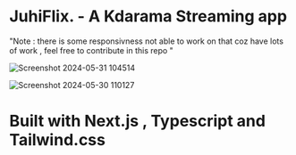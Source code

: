 # JuhiFlix. - A Kdarama Streaming app

"Note : there is some responsivness not able to work on that coz have lots of work , feel free to contribute in this repo "

![Screenshot 2024-05-31 104514](https://github.com/developerrahulofficial/kdrama-streaming/assets/83329806/ce7fe46d-e7e6-4156-9f6c-eef61c4826c9)

![Screenshot 2024-05-30 110127](https://github.com/developerrahulofficial/kdrama-streaming/assets/83329806/8562d242-225f-437e-a1e5-10bbef40211b)

# Built with Next.js , Typescript and Tailwind.css

